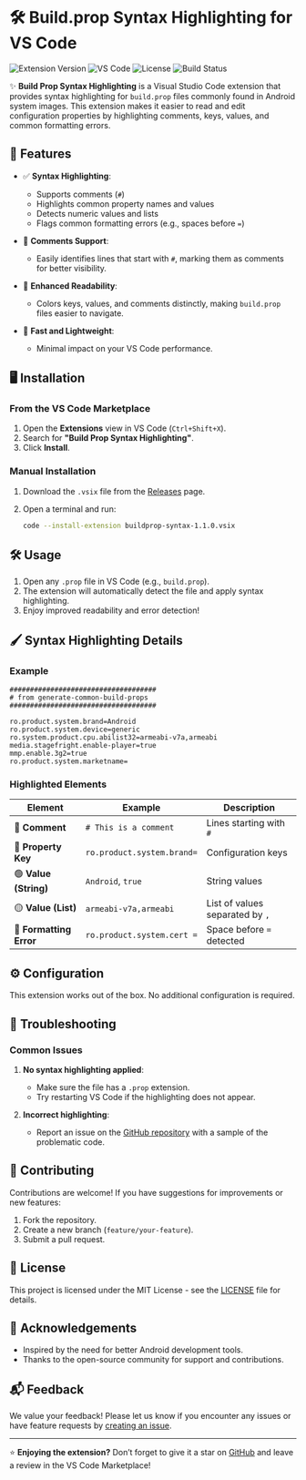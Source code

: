 # 🛠️ Build.prop Syntax Highlighting for VS Code

![Extension Version](https://img.shields.io/badge/version-1.1.0-blue.svg)
![VS Code](https://img.shields.io/badge/VS%20Code-%3E%3D1.75.0-blue.svg)
![License](https://img.shields.io/badge/license-MIT-green.svg)
![Build Status](https://github.com/JeanxPereira/vscode-buildprop-syntax/workflows/CI/badge.svg)

✨ **Build Prop Syntax Highlighting** is a Visual Studio Code extension that provides syntax highlighting for `build.prop` files commonly found in Android system images. This extension makes it easier to read and edit configuration properties by highlighting comments, keys, values, and common formatting errors.

## 📑 Features

- ✅ **Syntax Highlighting**:
  - Supports comments (`#`)
  - Highlights common property names and values
  - Detects numeric values and lists
  - Flags common formatting errors (e.g., spaces before `=`)

- 💬 **Comments Support**:
  - Easily identifies lines that start with `#`, marking them as comments for better visibility.

- 📝 **Enhanced Readability**:
  - Colors keys, values, and comments distinctly, making `build.prop` files easier to navigate.

- 🚀 **Fast and Lightweight**:
  - Minimal impact on your VS Code performance.

## 🖥️ Installation

### From the VS Code Marketplace
1. Open the **Extensions** view in VS Code (`Ctrl+Shift+X`).
2. Search for **"Build Prop Syntax Highlighting"**.
3. Click **Install**.

### Manual Installation
1. Download the `.vsix` file from the [Releases](https://github.com/JeanxPereira/vscode-buildprop-syntax-buildprop-syntax/releases) page.
2. Open a terminal and run:

   ```bash
   code --install-extension buildprop-syntax-1.1.0.vsix
   ```

## 🛠️ Usage

1. Open any `.prop` file in VS Code (e.g., `build.prop`).
2. The extension will automatically detect the file and apply syntax highlighting.
3. Enjoy improved readability and error detection!

## 🖌️ Syntax Highlighting Details

### Example

```properties
####################################
# from generate-common-build-props
####################################

ro.product.system.brand=Android
ro.product.system.device=generic
ro.system.product.cpu.abilist32=armeabi-v7a,armeabi
media.stagefright.enable-player=true
mmp.enable.3g2=true
ro.product.system.marketname=
```

### Highlighted Elements

| Element                | Example                             | Description                       |
|------------------------|-------------------------------------|-----------------------------------|
| 🔹 **Comment**         | `# This is a comment`               | Lines starting with `#`           |
| 🔸 **Property Key**    | `ro.product.system.brand=`          | Configuration keys                |
| 🟢 **Value (String)**  | `Android`, `true`                   | String values                     |
| 🟡 **Value (List)**    | `armeabi-v7a,armeabi`               | List of values separated by `,`   |
| 🔴 **Formatting Error**| `ro.product.system.cert =`          | Space before `=` detected         |

## ⚙️ Configuration

This extension works out of the box. No additional configuration is required.

## 🐞 Troubleshooting

### Common Issues
1. **No syntax highlighting applied**:
   - Make sure the file has a `.prop` extension.
   - Try restarting VS Code if the highlighting does not appear.

2. **Incorrect highlighting**:
   - Report an issue on the [GitHub repository](https://github.com/JeanxPereira/vscode-buildprop-syntax/issues) with a sample of the problematic code.

## 🤝 Contributing

Contributions are welcome! If you have suggestions for improvements or new features:

1. Fork the repository.
2. Create a new branch (`feature/your-feature`).
3. Submit a pull request.

## 📄 License

This project is licensed under the MIT License - see the [LICENSE](LICENSE) file for details.

## 🙏 Acknowledgements

- Inspired by the need for better Android development tools.
- Thanks to the open-source community for support and contributions.

## 📬 Feedback

We value your feedback! Please let us know if you encounter any issues or have feature requests by [creating an issue](https://github.com/JeanxPereira/vscode-buildprop-syntax-buildprop-syntax/issues).

---

⭐ **Enjoying the extension?** Don’t forget to give it a star on [GitHub](https://github.com/JeanxPereira/vscode-buildprop-syntax-buildprop-syntax) and leave a review in the VS Code Marketplace!
